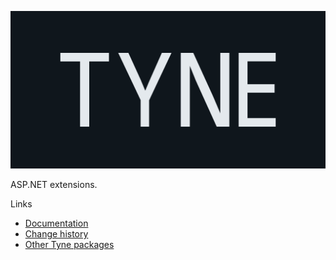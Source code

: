 ![Tyne logo](https://raw.githubusercontent.com/alexnoddings/Tyne/main/assets/logo-letterbox.svg)

ASP.NET extensions.

Links
- [Documentation](https://alexnoddings.github.io/Tyne/docs/packages/Tyne.AspNetCore.html)
- [Change history](https://alexnoddings.github.io/Tyne/docs/changes/index.html)
- [Other Tyne packages](https://alexnoddings.github.io/Tyne/docs/packages/index.html)
